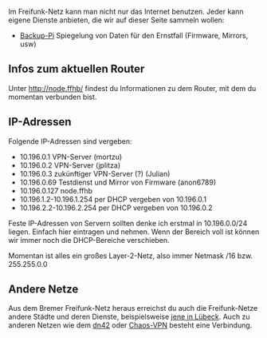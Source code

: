 Im Freifunk-Netz kann man nicht nur das Internet benutzen. Jeder kann eigene Dienste anbieten, die wir auf dieser Seite sammeln wollen:

* [Backup-Pi](http://10.196.0.69) Spiegelung von Daten für den Ernstfall (Firmware, Mirrors, usw)

## Infos zum aktuellen Router
Unter http://node.ffhb/ findest du Informationen zu dem Router, mit dem du momentan verbunden bist.

## IP-Adressen

Folgende IP-Adressen sind vergeben:

* 10.196.0.1 VPN-Server (mortzu)
* 10.196.0.2 VPN-Server (jplitza)
* 10.196.0.3 zukünftiger VPN-Server (?) (Julian)
* 10.196.0.69 Testdienst und Mirror von Firmware (anon6789)
* 10.196.0.127 node.ffhb
* 10.196.1.2-10.196.1.254 per DHCP vergeben von 10.196.0.1
* 10.196.2.2-10.196.2.254 per DHCP vergeben von 10.196.0.2

Feste IP-Adressen von Servern sollten denke ich erstmal in 10.196.0.0/24 liegen. Einfach hier eintragen und nehmen. Wenn der Bereich voll ist können wir immer noch die DHCP-Bereiche verschieben.

Momentan ist alles ein großes Layer-2-Netz, also immer Netmask /16 bzw. 255.255.0.0

## Andere Netze
Aus dem Bremer Freifunk-Netz heraus erreichst du auch die Freifunk-Netze andere Städte und deren Dienste, beispielsweise [jene in Lübeck](http://luebeck.freifunk.net/wiki/Freifunk-verwenden). Auch zu anderen Netzen wie dem [dn42](http://dn42.net) oder [Chaos-VPN](http://wiki.hamburg.ccc.de/index.php/ChaosVPN) besteht eine Verbindung.
